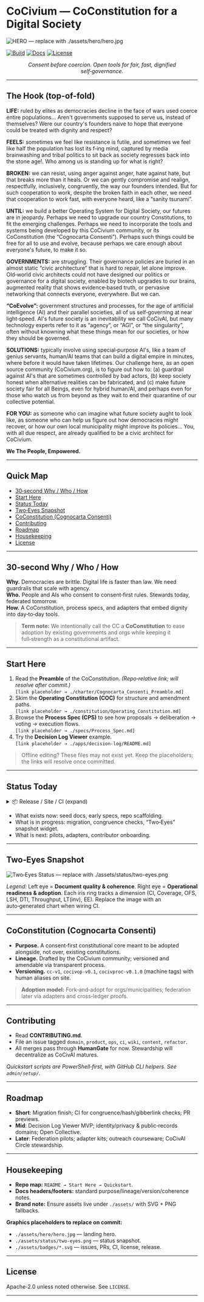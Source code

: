 # CoCivium — CoConstitution for a Digital Society

<!--
NOTE TO EDITORS (offline-safe):
  - This README is designed to render acceptably even outside the repo.
  - Image/badge links point to repo-relative paths with graceful fallbacks.
  - Sections wrapped in GITHUB_ONLY comments are safe to leave; they won't break offline edits.
  - Replace PLACEHOLDER assets under ./assets/* when committing.
-->

<!-- HERO (offline placeholder) -->
![HERO — replace with ./assets/hero/hero.jpg](./assets/hero/hero.jpg "If this image is missing, it's a placeholder. Keep editing; replace on commit.")

<!-- BADGES (will 404 offline; keep for repo) -->
<!-- GITHUB_ONLY: begin -->
[![Build](https://img.shields.io/badge/build-passing-informational)](#)
[![Docs](https://img.shields.io/badge/docs-clickable-blue)](#)
[![License](https://img.shields.io/badge/license-Apache--2.0-green)](LICENSE)
<!-- GITHUB_ONLY: end -->

<div align="center">
<em>Consent before coercion.  Open tools for fair, fast, dignified self‑governance.</em>
</div>

---

## The Hook (top-of-fold)

**LIFE:** ruled by elites as democracies decline in the face of wars used coerce entire populations...  Aren't governments supposed to serve us, instead of themselves?  Were our country's founders naive to hope that everyone could be treated with dignity and respect?

**FEELS:** sometimes we feel like resistance is futile, and sometimes we feel like half the population has lost its f‑ing mind, captured by media brainwashing and tribal politics to sit back as society regresses back into the stone age!.  Who among us is standing up for what is right?

**BROKEN:** we can resist, using anger against anger, hate against hate, but that breaks more than it heals.  Or we can gently compromise and realign, respectfully, inclusively, congruently, the way our founders intended.  But for such cooperation to work, despite the broken faith in each other, we need that cooperation to work fast, with everyone heard, like a “sanity tsunami”.

**UNTIL:** we build a better Operating System for Digital Society, our futures are in jeopardy.  Perhaps we need to upgrade our country Constitutions, to fit the emerging challenges.  Perhaps we need to incorporate the tools and systems being developed by this CoCivium community, or its CoConstitution (the “Cognocarta Consenti”).  Perhaps such things could be free for all to use and evolve, because perhaps we care enough about everyone's future, to make it so.

**GOVERNMENTS:** are struggling.  Their governance policies are buried in an almost static “civic architecture” that is hard to repair, let alone improve.  Old‑world civic architects could not have designed our politics or governance for a digital society, enabled by biotech upgrades to our brains, augmented reality that shows evidence‑based truth, or pervasive networking that connects everyone, everywhere.  But we can.

**“CoEvolve”:** government structures and processes, for the age of artificial intelligence (AI) and their parallel societies, all of us self‑governing at near light‑speed.  AI's future society is an inevitability we call CoCivAI, but many technology experts refer to it as “agency“, or “AGI”, or “the singularity”, often without knowning what these things mean for our societies, or how they should be governed.

**SOLUTIONS:** typically involve using special‑purpose AI's, like a team of genius servants, human/AI teams that can build a digital empire in minutes, where before it would have taken lifetimes.  Our challenge here, as an open source community (CoCivium.org), is to figure out how to: (a) guardrail against AI's that are sometimes controlled by bad actors, (b) keep society honest when alternative realities can be fabricated, and (c) make future society fair for all Beings, even for hybrid human/AI, and perhaps even for those who watch us from beyond as they wait to end their quarantine of our collective potential.

**FOR YOU:** as someone who can imagine what future society aught to look like, as someone who can help us figure out how democracies might recover, or how our own local municipality might improve its policies...  You, with all due respect, are already qualified to be a civic architect for CoCivium.

**We The People, Empowered.**

---

## Quick Map

- [30‑second Why / Who / How](#30-second-why--who--how)
- [Start Here](#start-here)
- [Status Today](#status-today)
- [Two‑Eyes Snapshot](#two-eyes-snapshot)
- [CoConstitution (Cognocarta Consenti)](#coconstitution-cognocarta-consenti)
- [Contributing](#contributing)
- [Roadmap](#roadmap)
- [Housekeeping](#housekeeping)
- [License](#license)

---

## 30‑second Why / Who / How

**Why.** Democracies are brittle.  Digital life is faster than law.  We need guardrails that scale with agency.  
**Who.** People and AIs who consent to consent‑first rules.  Stewards today, federated tomorrow.  
**How.** A CoConstitution, process specs, and adapters that embed dignity into day‑to‑day tools.  

> **Term note:** We intentionally call the CC a **CoConstitution** to ease adoption by existing governments and orgs while keeping it full‑strength as a constitutional artifact.

---

## Start Here

1. Read the **Preamble** of the CoConstitution.  *(Repo‑relative link; will resolve after commit.)*  
   `[link placeholder → ./charter/Cognocarta_Consenti_Preamble.md]`
2. Skim the **Operating Constitution (COC)** for structure and amendment paths.  
   `[link placeholder → ./constitution/Operating_Constitution.md]`
3. Browse the **Process Spec (CPS)** to see how proposals → deliberation → voting → execution flows.  
   `[link placeholder → ./specs/Process_Spec.md]`
4. Try the **Decision Log Viewer** example.  
   `[link placeholder → ./apps/decision-log/README.md]`

> Offline editing?  These files may not exist yet.  Keep the placeholders; the links will resolve once committed.

---

## Status Today

<!-- GITHUB_ONLY: begin -->
<details>
  <summary>📦 Release / Site / CI (expand)</summary>

  - Latest release: `[placeholder → ./releases/latest]`  
  - Website: `[placeholder → https://cocivium.org]`  
  - CI status page: `[placeholder → ./actions]`
</details>
<!-- GITHUB_ONLY: end -->

- What exists now: seed docs, early specs, repo scaffolding.  
- What is in progress: migration, congruence checks, “Two‑Eyes” snapshot widget.  
- What is next: pilots, adapters, contributor onboarding.

---

## Two‑Eyes Snapshot

![Two‑Eyes Status — replace with ./assets/status/two-eyes.png](./assets/status/two-eyes.png "If missing, this is a placeholder visualization.")

*Legend:* Left eye = **Document quality & coherence**.  Right eye = **Operational readiness & adoption**.  Each iris ring tracks a dimension (CI, Coverage, OFS, LSH, DTI, Throughput, LT(inv), EE).  Replace the image with an auto‑generated chart when wiring CI.

---

## CoConstitution (Cognocarta Consenti)

- **Purpose.** A consent‑first constitutional core meant to be adopted alongside, not over, existing constitutions.  
- **Lineage.** Drafted by the CoCivium community; versioned and amendable via transparent process.  
- **Versioning.** `cc-v1`, `cocivop-v0.1`, `cocivproc-v0.1.0` (machine tags) with human aliases on site.  

> **Adoption model:** Fork‑and‑adopt for orgs/municipalities; federation later via adapters and cross‑ledger proofs.

---

## Contributing

- Read **CONTRIBUTING.md**.  
- File an issue tagged `domain`, `product`, `ops`, `ci`, `wiki`, `content`, `refactor`.  
- All merges pass through **HumanGate** for now.  Stewardship will decentralize as CoCivAI matures.  

*Quickstart scripts are PowerShell‑first, with GitHub CLI helpers.  See `admin/setup/`.*

---

## Roadmap

- **Short**: Migration finish; CI for congruence/hash/gibberlink checks; PR previews.  
- **Mid**: Decision Log Viewer MVP; identity/privacy & public‑records domains; Open Collective.  
- **Later**: Federation pilots; adapter kits; outreach courseware; CoCivAI Circle stewardship.

---

## Housekeeping

- **Repo map:** `README → Start Here → Quickstart`.  
- **Docs headers/footers:** standard purpose/lineage/version/coherence notes.  
- **Brand note:** Ensure assets live under `./assets/` with SVG + PNG fallbacks.  

**Graphics placeholders to replace on commit:**
- `./assets/hero/hero.jpg` — landing hero.  
- `./assets/status/two-eyes.png` — status snapshot.  
- `./assets/badges/*.svg` — issues, PRs, CI, license, release.  

---

## License

Apache‑2.0 unless noted otherwise.  See `LICENSE`.

---

<!-- EDITOR NOTES (safe to keep offline)
  - Keep two spaces after periods in prose.
  - Preserve top-of-fold “LIFE/FEELS/BROKEN/UNTIL/GOVERNMENTS/CoEvolve/SOLUTIONS/FOR YOU” acrostic.
  - When committing, verify links and replace placeholders.
-->
